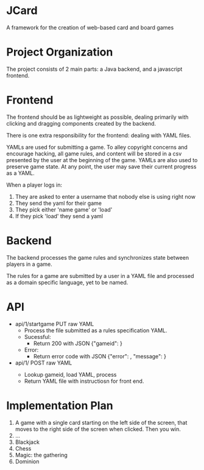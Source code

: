 JCard
=====

A framework for the creation of web-based card and board games


Project Organization
====================

The project consists of 2 main parts: a Java backend, and a javascript frontend.


Frontend
========

The frontend should be as lightweight as possible, dealing primarily with clicking and dragging components created by the backend.

There is one extra responsibility for the frontend: dealing with YAML files.

YAMLs are used for submitting a game.  To alley copyright concerns and encourage hacking, all game rules, and content will be stored in a csv presented by the user at the beginning of the game.
YAMLs are also used to preserve game state.  At any point, the user may save their current progress as a YAML.

When a player logs in:
1.  They are asked to enter a username that nobody else is using right now
2.  They send the yaml for their game
3.  They pick either 'name game' or 'load'
4.  If they pick 'load' they send a yaml 


Backend
=======

The backend processes the game rules and synchronizes state between players in a game.

The rules for a game are submitted by a user in a YAML file and processed as a domain specific language, yet to be named.


API
===

*   api/1/startgame PUT raw YAML
    *   Process the file submitted as a rules specification YAML.
    *   Sucessful:
        *   Return 200 with JSON {"gameid": <gameid>}
    *   Error:
        *   Return error code with JSON {"error": <internal code>, "message": <client message>}
*   api/1/<gameid> POST raw YAML
    *   Lookup gameid, load YAML, process
    *   Return YAML file with instructiosn for front end.

Implementation Plan
===================

1.  A game with a single card starting on the left side of the screen, that moves to the right side of the screen when clicked.  Then you win.
2.  ...
3.  Blackjack
4.  Chess
5.  Magic: the gathering
6.  Dominion
